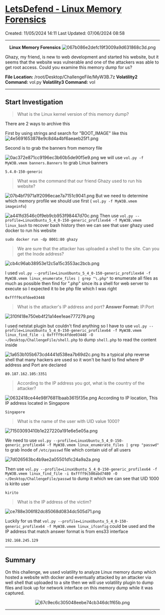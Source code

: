 # [LetsDefend - Linux Memory Forensics](https://app.letsdefend.io/challenge/linux-memory-forensics)
Created: 11/05/2024 14:11
Last Updated: 07/06/2024 08:58
* * *
<div align=center>

**Linux Memory Forensics**
![067b086e2defc19f3009a9d631868c3d.png](/resources/067b086e2defc19f3009a9d631868c3d.png)
</div>

Ghazy, my friend, is new to web development and started his website, but it seems that the website was vulnerable and one of the attackers was able to get root access. Could you examine this memory dump for us?

**File Location:** /root/Desktop/ChallengeFile/MyW3B.7z
**Volatility2 Command:** vol.py
**Volatility3 Command:** vol
* * *
## Start Investigation
> What is the Linux kernel version of this memory dump?

There are 2 ways to archive this 

First by using strings and search for "BOOT_IMAGE" like this
![4e5691653878e9c8d4a4bf6aeaeb25f1.png](/resources/4e5691653878e9c8d4a4bf6aeaeb25f1.png)

Second is to grab the banners from memory file

![0ac372e871cc9196ec3b60b5de90f5e9.png](/resources/0ac372e871cc9196ec3b60b5de90f5e9.png)
we will use `vol.py -f MyW3B.vmem banners.Banners` to grab Linux banners

```
5.4.0-150-generic
```

> What was the command that our friend Ghazy used to run his website?

![07b4bf7971a1f2096ecae7a7151c9041.png](/resources/07b4bf7971a1f2096ecae7a7151c9041.png)
But we need to determine which memory profile we should use first ( `vol.py -f MyW3B.vmem imageinfo`)

![a441fd3546c0f9eb9cb953f98447d70c.png](/resources/a441fd3546c0f9eb9cb953f98447d70c.png)
Then use `vol.py --profile=LinuxUbuntu_5_4_0-150-generic_profilex64 -f MyW3B.vmem linux_bash` to recover bash history then we can see that user ghazy used docker to run his website
```
sudo docker run -dp 8001:80 ghazy
```


> We are sure that the attacker has uploaded a shell to the site. Can you get the Inode address?

![cb4c96ab38953e12c5a15c3553ac2bcb.png](/resources/cb4c96ab38953e12c5a15c3553ac2bcb.png)

I used `vol.py --profile=LinuxUbuntu_5_4_0-150-generic_profilex64 -f MyW3B.vmem linux_enumerate_files | grep "\.php"` to enumerate all files as much as possible then find for ".php" since its a shell for web server to execute so I expected it to be php file which I was right  

```
0xffff9c4fdee03448
```


> What is the attacker's IP address and port?
**Answer Format:** IP:Port

![310f418e750eb4f21a14ee1eae777279.png](/resources/310f418e750eb4f21a14ee1eae777279.png)

I used netstat plugin but couldn't find anything so I have to use `vol.py --profile=LinuxUbuntu_5_4_0-150-generic_profilex64 -f MyW3B.vmem linux_find_file -i 0xffff9c4fdee03448 -O ~/Desktop/ChallengeFile/shell.php` to dump `shell.php` to read the content inside

![1a653b105b673cd4441d538ea7b69d2c.png](/resources/1a653b105b673cd4441d538ea7b69d2c.png)
Its a typical php reverse shell that many hackers are used so it won't be hard to find where IP address and Port are declared

```
89.187.162.105:3351
```

> According to the IP address you got, what is the country of the attacker?

![0632418ce44e98f76811baab3615f35e.png](/resources/0632418ce44e98f76811baab3615f35e.png)
According to IP location, This IP address located in Singapore 

```
Singapore
```

> What is the name of the user with UID value 1000?

![71503093410b1e227220a191e6e5e05a.png](/resources/71503093410b1e227220a191e6e5e05a.png)

We need to use `vol.py --profile=LinuxUbuntu_5_4_0-150-generic_profilex64 -f MyW3B.vmem linux_enumerate_files | grep "passwd"` to grab Inode of `/etc/passwd` file which contain uid of all users

![7d026563bc4b9ae2a05501d1c24a9a2a.png](/resources/7d026563bc4b9ae2a05501d1c24a9a2a.png)

Then use `vol.py --profile=LinuxUbuntu_5_4_0-150-generic_profilex64 -f MyW3B.vmem linux_find_file -i 0xffff9c500abd7480 -O ~/Desktop/ChallengeFile/passwd` to dump it which we can see that UID 1000 is kirito user

```
kirito
```

> What is the IP address of the victim?

![ce788e306f82dc85068d0834dc505d71.png](/resources/ce788e306f82dc85068d0834dc505d71.png)

Luckily for us that `vol.py --profile=LinuxUbuntu_5_4_0-150-generic_profilex64 -f MyW3B.vmem linux_ifconfig` could be used and the IP address that match answer format is from ens33 interface

```
192.168.245.129
```


* * *
## Summary

On this challenge, we used volatility to analyze Linux memory dump which hosted a website with docker and eventually attacked by an attacker via well shell that uploaded to a site then we will use volatility plugin to dump files and look up for network interface on this memory dump while it was captured.

<div align=center>

![67c9ec6c305048eebe74cb346dc1f65b.png](/resources/67c9ec6c305048eebe74cb346dc1f65b.png)
</div>

* * *

